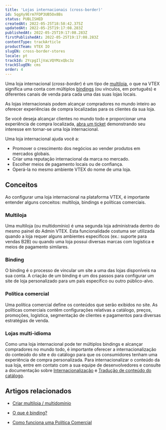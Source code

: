 ```yaml
---
title: 'Lojas internacionais (cross-border)'
id: 5qgXy9Erm7FDP3UB5Ox8Bs
status: PUBLISHED
createdAt: 2022-05-25T18:58:42.375Z
updatedAt: 2022-05-25T19:17:08.283Z
publishedAt: 2022-05-25T19:17:08.283Z
firstPublishedAt: 2022-05-25T19:17:08.283Z
contentType: trackArticle
productTeam: VTEX IO
slugEN: cross-border-stores
locale: pt
trackId: 2YcpgIljVaLVQYMzxQbc3z
trackSlugEN: cms
order: 4
---
```


Uma loja internacional (*cross-border*) é um tipo de [multiloja](https://help.vtex.com/pt/tutorial/creating-multi-store-multi-domain--tutorials_510?locale=en&_ga=2.139338803.1060780652.1642427010-1001456323.1619912759), o que na VTEX significa uma conta com múltiplos [bindings](https://help.vtex.com/pt/tutorial/what-is-binding--4NcN3NJd0IeYccgWCI8O2W?&utm_source=autocomplete) (ou vínculos, em português) e diferentes canais de venda para cada uma das suas lojas locais.

As lojas internacionais podem alcançar compradores no mundo inteiro ao oferecer experiências de compra localizadas para os clientes da sua loja. 

Se você deseja alcançar clientes no mundo todo e proporcionar uma experiência de compra localizada, [abra um ticket](https://help-tickets.vtex.com/smartlink/sso/login/zendesk?_ga=2.193357418.672484859.1653422096-1001456323.1619912759) demonstrando seu interesse em tornar-se uma loja internacional.

Uma loja internacional ajuda você a:

- Promover o crescimento dos negócios ao vender produtos em mercados globais.
- Criar uma reputação internacional da marca no mercado.
- Escolher meios de pagamento locais ou de confiança.
- Operá-la no mesmo ambiente VTEX do nome de uma loja.

## Conceitos

Ao configurar uma loja internacional na plataforma VTEX, é importante entender alguns conceitos: multiloja, bindings e políticas comerciais.

### Multiloja
Uma multiloja (ou multidomínio) é uma segunda loja administrada dentro do mesmo painel do Admin VTEX. Esta funcionalidade costuma ser utilizada quando a loja requer alguns ambientes específicos (ex.: suporte para vendas B2B) ou quando uma loja possui diversas marcas com logística e meios de pagamento similares.

### Binding

O binding é o processo de vincular um site a uma das lojas disponíveis na sua conta. 
A criação de um binding é um dos passos para configurar um site de loja personalizado para um país específico ou outro público-alvo.

### Política comercial
Uma política comercial define os conteúdos que serão exibidos no site.
As políticas comerciais contêm configurações relativas a catálogo, preços, promoções, logística, segmentação de clientes e pagamentos para diversas estratégias de venda.

### Lojas multi-idioma
Como uma loja internacional pode ter múltiplos bindings e alcançar compradores no mundo todo, é importante oferecer a internacionalização do conteúdo do site e do catálogo para que os consumidores tenham uma experiência de compra personalizada. Para internacionalizar o conteúdo da sua loja, entre em contato com a sua equipe de desenvolvedores e consulte a documentação sobre [Internacionalização](https://developers.vtex.com/vtex-developer-docs/docs/vtex-io-multi-language-stores) e [Tradução de conteúdo do catálogo](https://developers.vtex.com/vtex-developer-docs/docs/catalog-internationalization).

## Artigos relacionados

- [Criar multiloja / multidomínio](https://help.vtex.com/pt/tutorial/creating-multi-store-multi-domain--tutorials_510?locale=en&_ga=2.105681227.937537057.1646651653-1001456323.1619912759)

- [O que é binding?](https://help.vtex.com/pt/tutorial/what-is-binding--4NcN3NJd0IeYccgWCI8O2W)

- [Como funciona uma Política Comercial](https://help.vtex.com/pt/tutorial/como-funciona-uma-politica-comercial--6Xef8PZiFm40kg2STrMkMV)

